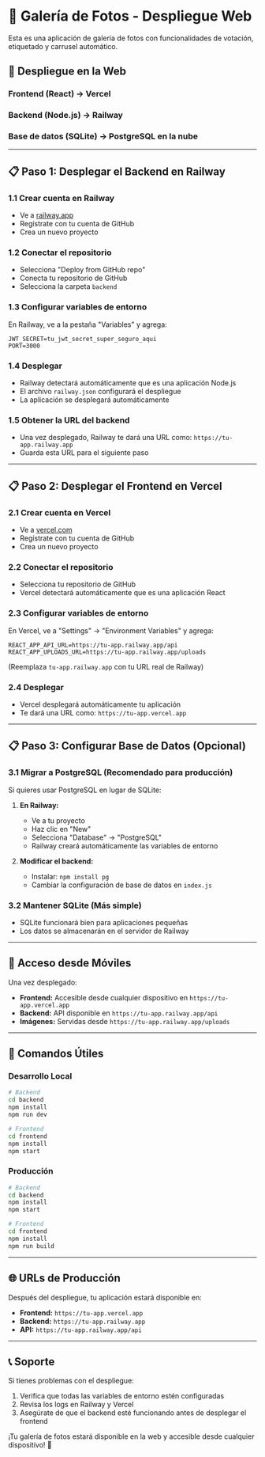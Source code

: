 # 📸 Galería de Fotos - Despliegue Web

Esta es una aplicación de galería de fotos con funcionalidades de votación, etiquetado y carrusel automático.

## 🚀 Despliegue en la Web

### **Frontend (React) → Vercel**
### **Backend (Node.js) → Railway**  
### **Base de datos (SQLite) → PostgreSQL en la nube**

---

## 📋 **Paso 1: Desplegar el Backend en Railway**

### 1.1 Crear cuenta en Railway
- Ve a [railway.app](https://railway.app)
- Regístrate con tu cuenta de GitHub
- Crea un nuevo proyecto

### 1.2 Conectar el repositorio
- Selecciona "Deploy from GitHub repo"
- Conecta tu repositorio de GitHub
- Selecciona la carpeta `backend`

### 1.3 Configurar variables de entorno
En Railway, ve a la pestaña "Variables" y agrega:
```
JWT_SECRET=tu_jwt_secret_super_seguro_aqui
PORT=3000
```

### 1.4 Desplegar
- Railway detectará automáticamente que es una aplicación Node.js
- El archivo `railway.json` configurará el despliegue
- La aplicación se desplegará automáticamente

### 1.5 Obtener la URL del backend
- Una vez desplegado, Railway te dará una URL como: `https://tu-app.railway.app`
- Guarda esta URL para el siguiente paso

---

## 📋 **Paso 2: Desplegar el Frontend en Vercel**

### 2.1 Crear cuenta en Vercel
- Ve a [vercel.com](https://vercel.com)
- Regístrate con tu cuenta de GitHub
- Crea un nuevo proyecto

### 2.2 Conectar el repositorio
- Selecciona tu repositorio de GitHub
- Vercel detectará automáticamente que es una aplicación React

### 2.3 Configurar variables de entorno
En Vercel, ve a "Settings" → "Environment Variables" y agrega:
```
REACT_APP_API_URL=https://tu-app.railway.app/api
REACT_APP_UPLOADS_URL=https://tu-app.railway.app/uploads
```
(Reemplaza `tu-app.railway.app` con tu URL real de Railway)

### 2.4 Desplegar
- Vercel desplegará automáticamente tu aplicación
- Te dará una URL como: `https://tu-app.vercel.app`

---

## 📋 **Paso 3: Configurar Base de Datos (Opcional)**

### 3.1 Migrar a PostgreSQL (Recomendado para producción)
Si quieres usar PostgreSQL en lugar de SQLite:

1. **En Railway:**
   - Ve a tu proyecto
   - Haz clic en "New"
   - Selecciona "Database" → "PostgreSQL"
   - Railway creará automáticamente las variables de entorno

2. **Modificar el backend:**
   - Instalar: `npm install pg`
   - Cambiar la configuración de base de datos en `index.js`

### 3.2 Mantener SQLite (Más simple)
- SQLite funcionará bien para aplicaciones pequeñas
- Los datos se almacenarán en el servidor de Railway

---

## 📱 **Acceso desde Móviles**

Una vez desplegado:
- **Frontend:** Accesible desde cualquier dispositivo en `https://tu-app.vercel.app`
- **Backend:** API disponible en `https://tu-app.railway.app/api`
- **Imágenes:** Servidas desde `https://tu-app.railway.app/uploads`

---

## 🔧 **Comandos Útiles**

### Desarrollo Local
```bash
# Backend
cd backend
npm install
npm run dev

# Frontend
cd frontend
npm install
npm start
```

### Producción
```bash
# Backend
cd backend
npm install
npm start

# Frontend
cd frontend
npm install
npm run build
```

---

## 🌐 **URLs de Producción**

Después del despliegue, tu aplicación estará disponible en:
- **Frontend:** `https://tu-app.vercel.app`
- **Backend:** `https://tu-app.railway.app`
- **API:** `https://tu-app.railway.app/api`

---

## 📞 **Soporte**

Si tienes problemas con el despliegue:
1. Verifica que todas las variables de entorno estén configuradas
2. Revisa los logs en Railway y Vercel
3. Asegúrate de que el backend esté funcionando antes de desplegar el frontend

¡Tu galería de fotos estará disponible en la web y accesible desde cualquier dispositivo! 🎉 